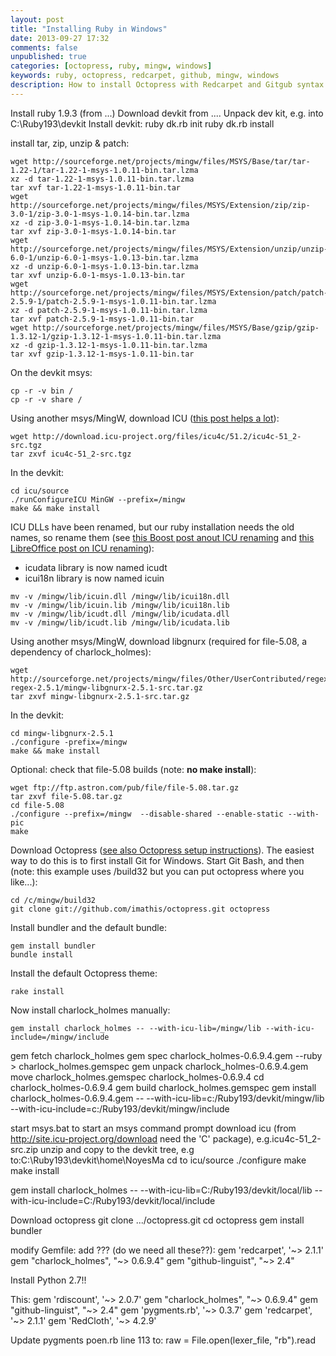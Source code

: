 ```yaml
---
layout: post
title: "Installing Ruby in Windows"
date: 2013-09-27 17:32
comments: false
unpublished: true
categories: [octopress, ruby, mingw, windows]
keywords: ruby, octopress, redcarpet, github, mingw, windows
description: How to install Octopress with Redcarpet and Gitgub syntax highlighting with Mingw on Windows
---
```


Install ruby 1.9.3 (from ...)
Download devkit from ....
Unpack dev kit, e.g. into C:\Ruby193\devkit
Install devkit:
ruby dk.rb init
ruby dk.rb install

install tar, zip, unzip & patch:
```
wget http://sourceforge.net/projects/mingw/files/MSYS/Base/tar/tar-1.22-1/tar-1.22-1-msys-1.0.11-bin.tar.lzma
xz -d tar-1.22-1-msys-1.0.11-bin.tar.lzma
tar xvf tar-1.22-1-msys-1.0.11-bin.tar
wget http://sourceforge.net/projects/mingw/files/MSYS/Extension/zip/zip-3.0-1/zip-3.0-1-msys-1.0.14-bin.tar.lzma
xz -d zip-3.0-1-msys-1.0.14-bin.tar.lzma
tar xvf zip-3.0-1-msys-1.0.14-bin.tar
wget http://sourceforge.net/projects/mingw/files/MSYS/Extension/unzip/unzip-6.0-1/unzip-6.0-1-msys-1.0.13-bin.tar.lzma
xz -d unzip-6.0-1-msys-1.0.13-bin.tar.lzma
tar xvf unzip-6.0-1-msys-1.0.13-bin.tar
wget http://sourceforge.net/projects/mingw/files/MSYS/Extension/patch/patch-2.5.9-1/patch-2.5.9-1-msys-1.0.11-bin.tar.lzma
xz -d patch-2.5.9-1-msys-1.0.11-bin.tar.lzma
tar xvf patch-2.5.9-1-msys-1.0.11-bin.tar
wget http://sourceforge.net/projects/mingw/files/MSYS/Base/gzip/gzip-1.3.12-1/gzip-1.3.12-1-msys-1.0.11-bin.tar.lzma
xz -d gzip-1.3.12-1-msys-1.0.11-bin.tar.lzma
tar xvf gzip-1.3.12-1-msys-1.0.11-bin.tar
```
On the devkit msys:
```
cp -r -v bin /
cp -r -v share / 
```
Using another msys/MingW, download ICU ([this post helps a lot](http://qt-project.org/wiki/Compiling-ICU-with-MinGW "Compiling ICU with Mingw")):
```
wget http://download.icu-project.org/files/icu4c/51.2/icu4c-51_2-src.tgz
tar zxvf icu4c-51_2-src.tgz
```

In the devkit:
```
cd icu/source
./runConfigureICU MinGW --prefix=/mingw
make && make install
```

ICU DLLs have been renamed, but our ruby installation needs the old names, so rename them (see [this Boost post anout ICU renaming](http://boost.2283326.n4.nabble.com/icu-libraries-renamed-in-icu-50-td4643722.html "Boost post anout ICU renaming") and [this LibreOffice post on ICU renaming](http://nabble.documentfoundation.org/Naming-clash-on-icuin-lib-on-Windows-build-td3270700.html "LibreOffice post on ICU renaming")):

* icudata library is now named icudt 
* icui18n library is now named icuin 

```
mv -v /mingw/lib/icuin.dll /mingw/lib/icui18n.dll
mv -v /mingw/lib/icuin.lib /mingw/lib/icui18n.lib
mv -v /mingw/lib/icudt.dll /mingw/lib/icudata.dll
mv -v /mingw/lib/icudt.lib /mingw/lib/icudata.lib
```
Using another msys/MingW, download libgnurx (required for file-5.08, a dependency of charlock_holmes):
```
wget http://sourceforge.net/projects/mingw/files/Other/UserContributed/regex/mingw-regex-2.5.1/mingw-libgnurx-2.5.1-src.tar.gz
tar zxvf mingw-libgnurx-2.5.1-src.tar.gz
```
In the devkit:
```
cd mingw-libgnurx-2.5.1
./configure -prefix=/mingw
make && make install
```
Optional: check that file-5.08 builds (note: **no make install**):
```
wget ftp://ftp.astron.com/pub/file/file-5.08.tar.gz
tar zxvf file-5.08.tar.gz
cd file-5.08
./configure --prefix=/mingw  --disable-shared --enable-static --with-pic
make
```
Download Octopress ([see also Octopress setup instructions](http://octopress.org/docs/setup/ "Octopress setup")).  The easiest way to do this is to first install Git for Windows.  Start Git Bash, and then (note: this example uses /build32 but you can put octopress where you like...):
```
cd /c/mingw/build32
git clone git://github.com/imathis/octopress.git octopress
```

Install bundler and the default bundle:
```
gem install bundler
bundle install
```
Install the default Octopress theme:
```
rake install
```
Now install charlock_holmes manually:
```
gem install charlock_holmes -- --with-icu-lib=/mingw/lib --with-icu-include=/mingw/include
```
gem fetch charlock_holmes
gem spec charlock_holmes-0.6.9.4.gem --ruby > charlock_holmes.gemspec
gem unpack charlock_holmes-0.6.9.4.gem
move charlock_holmes.gemspec charlock_holmes-0.6.9.4
cd charlock_holmes-0.6.9.4
gem build charlock_holmes.gemspec
gem install charlock_holmes-0.6.9.4.gem -- --with-icu-lib=c:/Ruby193/devkit/mingw/lib --with-icu-include=c:/Ruby193/devkit/mingw/include

start msys.bat to start an msys command prompt
download icu (from http://site.icu-project.org/download need the 'C' package), e.g.icu4c-51_2-src.zip
unzip and copy to the devkit tree, e.g to:C:\Ruby193\devkit\home\NoyesMa
cd to icu/source
./configure
make
make install

gem install charlock_holmes -- --with-icu-lib=C:/Ruby193/devkit/local/lib --with-icu-include=C:/Ruby193/devkit/local/include

Download octopress
git clone .../octopress.git
cd octopress
gem install bundler

modify Gemfile:
add ??? (do we need all these??):
  gem 'redcarpet', '~> 2.1.1'
  gem "charlock_holmes", "~> 0.6.9.4"
  gem "github-linguist", "~> 2.4"

Install Python 2.7!!

This:
  gem 'rdiscount', '~> 2.0.7'
  gem "charlock_holmes", "~> 0.6.9.4"
  gem "github-linguist", "~> 2.4"
  gem 'pygments.rb', '~> 0.3.7'
  gem 'redcarpet', '~> 2.1.1'
  gem 'RedCloth', '~> 4.2.9'

Update pygments poen.rb line 113 to:
raw = File.open(lexer_file, "rb").read
